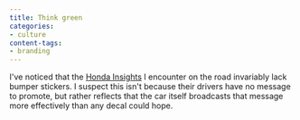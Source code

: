 ```yaml
---
title: Think green
categories:
- culture
content-tags:
- branding
---
```


I've noticed that the [Honda Insights][1] I encounter on the road invariably lack bumper stickers.  I suspect this isn't because their drivers have no message to promote, but rather reflects that the car itself broadcasts that message more effectively than any decal could hope.

   [1]: http://www.hondacars.com/models/model_overview.asp?ModelName=Insight
